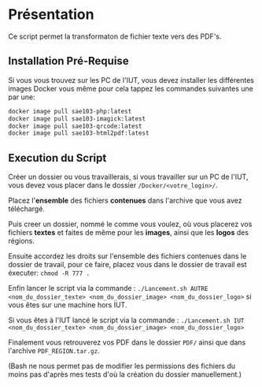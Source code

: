 # Présentation 

Ce script permet la transformaton de fichier texte vers des PDF's.

## Installation Pré-Requise

Si vous vous trouvez sur les PC de l'IUT, vous devez installer les différentes images Docker vous même pour cela tappez les commandes suivantes une par une: 

```bash
docker image pull sae103-php:latest
docker image pull sae103-imagick:latest
docker image pull sae103-qrcode:latest
docker image pull sae103-html2pdf:latest
```

## Execution du Script

Créer un dossier ou vous travaillerais, si vous travailler sur un PC de l'IUT, vous devez vous placer dans le dossier `/Docker/<votre_login>/`.

Placez l'**ensemble** des fichiers **contenues** dans l'archive que vous avez téléchargé.

Puis creer un dossier, nommé le comme vous voulez, où vous placerez vos fichiers **textes** et faites de même pour les **images**, ainsi que les **logos** des régions.

Ensuite accordez les droits sur l'ensemble des fichiers contenues dans le dossier de travail, pour ce faire, placez vous dans le dossier de travail est éxecuter: `chmod -R 777 .`

Enfin lancer le script via la commande : `./Lancement.sh AUTRE <nom_du_dossier_texte> <nom_du_dossier_image> <nom_du_dossier_logo>` si vous êtes sur une machine hors IUT.

Si vous êtes à l'IUT lancé le script via la commande : 
`./Lancement.sh IUT <nom_du_dossier_texte> <nom_du_dossier_image> <nom_du_dossier_logo>`

Finalement vous retrouverez vos PDF dans le dossier `PDF/` ainsi que dans l'archive `PDF_REGION.tar.gz`.

(Bash ne nous permet pas de modifier les permissions des fichiers du moins pas d'après mes tests d'où la création du dossier manuellement.)